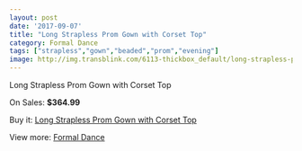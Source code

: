 ```yaml
---
layout: post
date: '2017-09-07'
title: "Long Strapless Prom Gown with Corset Top"
category: Formal Dance
tags: ["strapless","gown","beaded","prom","evening"]
image: http://img.transblink.com/6113-thickbox_default/long-strapless-prom-gown-with-corset-top.jpg
---
```

Long Strapless Prom Gown with Corset Top

On Sales: **$364.99**
<a href="https://www.transblink.com/en/formal-dance/1980-long-strapless-prom-gown-with-corset-top.html"><amp-img layout="responsive" width="600" height="600" src="//img.transblink.com/6113-thickbox_default/long-strapless-prom-gown-with-corset-top.jpg" alt="Long Strapless Prom Gown with Corset Top 0" /></a>
<a href="https://www.transblink.com/en/formal-dance/1980-long-strapless-prom-gown-with-corset-top.html"><amp-img layout="responsive" width="600" height="600" src="//img.transblink.com/6116-thickbox_default/long-strapless-prom-gown-with-corset-top.jpg" alt="Long Strapless Prom Gown with Corset Top 1" /></a>
<a href="https://www.transblink.com/en/formal-dance/1980-long-strapless-prom-gown-with-corset-top.html"><amp-img layout="responsive" width="600" height="600" src="//img.transblink.com/6115-thickbox_default/long-strapless-prom-gown-with-corset-top.jpg" alt="Long Strapless Prom Gown with Corset Top 2" /></a>
<a href="https://www.transblink.com/en/formal-dance/1980-long-strapless-prom-gown-with-corset-top.html"><amp-img layout="responsive" width="600" height="600" src="//img.transblink.com/6114-thickbox_default/long-strapless-prom-gown-with-corset-top.jpg" alt="Long Strapless Prom Gown with Corset Top 3" /></a>

Buy it: [Long Strapless Prom Gown with Corset Top](https://www.transblink.com/en/formal-dance/1980-long-strapless-prom-gown-with-corset-top.html "Long Strapless Prom Gown with Corset Top")

View more: [Formal Dance](https://www.transblink.com/en/6-formal-dance "Formal Dance")